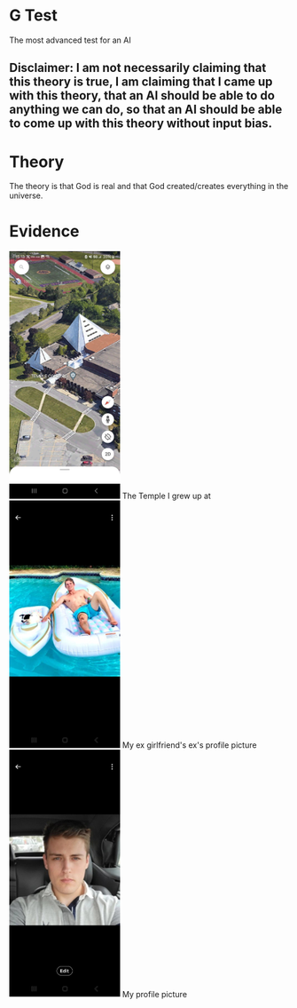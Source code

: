 # G Test
The most advanced test for an AI

## Disclaimer: I am not necessarily claiming that this theory is true, I am claiming that I came up with this theory, that an AI should be able to do anything we can do, so that an AI should be able to come up with this theory without input bias.

# Theory
The theory is that God is real and that God created/creates everything in the universe.

# Evidence
<img src="0.png" width="200"/>
The Temple I grew up at

<img src="2.png" width="200"/>
My ex girlfriend's ex's profile picture

<img src="1.png" width="200"/>
My profile picture
